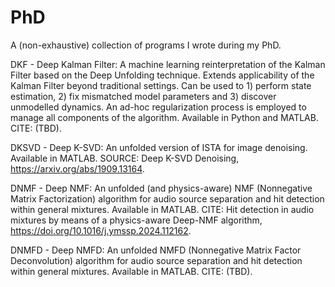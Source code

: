 # PhD

A (non-exhaustive) collection of programs I wrote during my PhD.

DKF - Deep Kalman Filter: A machine learning reinterpretation of the Kalman Filter based on the Deep Unfolding technique. Extends applicability of the Kalman Filter beyond traditional settings. Can be used to 1) perform state estimation, 2) fix mismatched model parameters and 3) discover unmodelled dynamics. An ad-hoc regularization process is employed to manage all components of the algorithm. Available in Python and MATLAB. CITE: (TBD).

DKSVD - Deep K-SVD: An unfolded version of ISTA for image denoising. Available in MATLAB. SOURCE: Deep K-SVD Denoising, https://arxiv.org/abs/1909.13164.

DNMF - Deep NMF: An unfolded (and physics-aware) NMF (Nonnegative Matrix Factorization) algorithm for audio source separation and hit detection within general mixtures. Available in MATLAB. CITE: Hit detection in audio mixtures by means of a physics-aware Deep-NMF algorithm, https://doi.org/10.1016/j.ymssp.2024.112162.

DNMFD - Deep NMFD: An unfolded NMFD (Nonnegative Matrix Factor Deconvolution) algorithm for audio source separation and hit detection within general mixtures. Available in MATLAB. CITE: (TBD).

